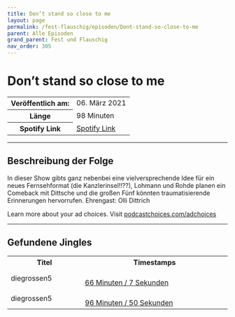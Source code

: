 ```yaml
---
title: Don’t stand so close to me
layout: page
permalink: /fest-flauschig/episoden/Dont-stand-so-close-to-me
parent: Alle Episoden
grand_parent: Fest und Flauschig
nav_order: 305
---
```


# Don’t stand so close to me
<table class="resp-table dcf-table dcf-table-responsive dcf-table-bordered dcf-table-striped dcf-w-100%">
                    <tbody>
                        <tr>
                            <th scope="row">Veröffentlich am:</th>
                            <td data-label="Veröffentlich am:">06. März 2021</td>
                        </tr>
                        <tr>
                            <th scope="row">Länge </th>
                            <td data-label="Länge ">98 Minuten</td>
                        </tr><tr>
                                <th scope="row">Spotify Link</th>
                                <td data-label="Spotify Link"><a href="https://open.spotify.com/episode/0jNjNNJHP1ctUCbYTbuabm">Spotify Link</a></td>
                            </tr></tbody>
                </table>

***

## Beschreibung der Folge

<div>
<p>In dieser Show gibts ganz nebenbei eine vielversprechende Idee für ein neues Fernsehformat (die Kanzlerinsel!!??), Lohmann und Rohde planen ein Comeback mit Dittsche und die großen Fünf könnten traumatisierende Erinnerungen hervorrufen. Ehrengast: Olli Dittrich</p><p> </p><p>Learn more about your ad choices. Visit <a href="https://podcastchoices.com/adchoices">podcastchoices.com/adchoices</a></p>  
</div>

***

## Gefundene Jingles

<table style="display: table;">
                                    <tr>
                                        <th class="tableColumnTitle">Titel</th>
                                        <th class="tableColumnTimestamps">Timestamps</th>
                                    </tr>
                                    <tr>
                                <td markdown="span"  class="tableColumnTitle">diegrossen5</td>
                                <td markdown="span" class="tableColumnTimestamps">
                                <br>
                                <a href="https://open.spotify.com/episode/0jNjNNJHP1ctUCbYTbuabm?t=3967">
                                66 Minuten / 7 Sekunden</a>
                                </td></tr><tr>
                                <td markdown="span"  class="tableColumnTitle">diegrossen5</td>
                                <td markdown="span" class="tableColumnTimestamps">
                                <br>
                                <a href="https://open.spotify.com/episode/0jNjNNJHP1ctUCbYTbuabm?t=5810">
                                96 Minuten / 50 Sekunden</a>
                                </td></tr></table>